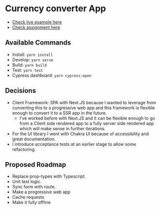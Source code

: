 # Currency converter App

- [Check live example here](https://currency-converter-ruby.vercel.app/)
- [Check assignment here](./ASSIGMENT.md)

## Available Commands

- Install: `yarn install`
- Develop: `yarn serve`
- Build: `yarn build`
- Test: `yarn test`
- Cypress dashboard: `yarn cypress:open`

## Decisions

- Client Framework: SPA with Next.JS because I wanted to leverage from converting this to a progressive web app and this framework is flexible enough to convert it to a SSR app in the future.
  - I've worked before with Next.JS and it can be flexible enough to go from a Client side rendered app to a fully server side rendered app which will make sense in further iterations.
- For the UI library I went with Chakra UI because of accessibility and great documentation.
- I introduce acceptance tests at an earlier stage to allow some refactoring.

## Proposed Roadmap

- Replace prop-types with Typescript.
- Unit test logic.
- Sync form with route.
- Make a progressive web app
- Cache requests
- Make it fully offline
